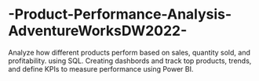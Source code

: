 # -Product-Performance-Analysis-AdventureWorksDW2022-
Analyze how different products perform based on sales, quantity sold, and profitability. using SQL. Creating dashbords and  track top products, trends, and define KPIs to measure performance using Power BI.
